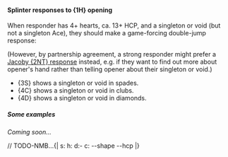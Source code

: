 #### <a name="Splinter_responses_to_1H_opening"> Splinter responses to {1H} opening

When responder has 4+ hearts, ca. 13+ HCP, and a singleton or void (but not a singleton Ace), they should make a game-forcing double-jump response:

(However, by partnership agreement, a strong responder might prefer a [Jacoby {2NT} response](#Jacoby_2NT_response_to_1H_opening) instead, e.g. if they want to find out more about opener's hand rather than telling opener about their singleton or void.)

- {3S} shows a singleton or void in spades.
- {4C} shows a singleton or void in clubs.
- {4D} shows a singleton or void in diamonds.

##### Some examples

_Coming soon..._

// TODO-NMB...{| s: h: d:- c: --shape --hcp |}
